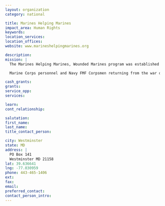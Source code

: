 ```yaml
---
layout: organization
category: national

title: Marines Helping Marines
impact_area: Human Rights
keywords: 
location_services: 
location_offices: 
website: www.marineshelpingmarines.org

description: 
mission: |
  The Marines Helping Marines, Wounded Marines program was established in the Spring of 2003 at the Bethesda Naval Hospital to provide extensive support for injured

  Marine Corps personnel and Navy FMF Corpsmen returning from the war on terror in the Afghanistan and Iraq conflicts. Since then the program has grown to include Balboa Naval Hospital , San Diego- Brooke Army Hospital, San Antonio- Walter Reed Hospital, Washington DC and the Wounded Warrior Regiment at both Camp Pendleton and Camp LeJeune

cash_grants: 
grants: 
service_opp: 
services: 

learn: 
cont_relationship: 

salutation: 
first_name: 
last_name: 
title_contact_person: 

city: Westminster
state: MD
address: |
  PO Box 141  
  Westminster MD 21158
lat: 39.636641
lng: -77.030959
phone: 443-465-1406
ext: 
fax: 
email: 
preferred_contact: 
contact_person_intro: 
---
```

